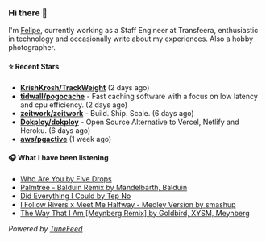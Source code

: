 ### Hi there 👋

I'm [Felipe](https://felipevm.com), currently working as a Staff Engineer at Transfeera, enthusiastic in technology and occasionally write about my experiences. Also a hobby photographer.

#### ⭐ Recent Stars
- **[KrishKrosh/TrackWeight](https://github.com/KrishKrosh/TrackWeight)** (2 days ago)
- **[tidwall/pogocache](https://github.com/tidwall/pogocache)** - Fast caching software with a focus on low latency and cpu efficiency. (2 days ago)
- **[zeitwork/zeitwork](https://github.com/zeitwork/zeitwork)** - Build. Ship. Scale. (6 days ago)
- **[Dokploy/dokploy](https://github.com/Dokploy/dokploy)** - Open Source Alternative to Vercel, Netlify and Heroku. (6 days ago)
- **[aws/pgactive](https://github.com/aws/pgactive)** (1 week ago)

#### 🎧 What I have been listening
- [Who Are You by Five Drops](https://open.spotify.com/track/54I00cVx56M4YwByV1dJJv)
- [Palmtree - Balduin Remix by Mandelbarth, Balduin](https://open.spotify.com/track/2TI5o3Xzyv9QG4zKwL1XUc)
- [Did Everything I Could by Tep No](https://open.spotify.com/track/6JqvXySsnSQtyvTyqtNlNf)
- [I Follow Rivers x Meet Me Halfway - Medley Version by smashup](https://open.spotify.com/track/35CXS5il66nJkKjAiSzyQl)
- [The Way That I Am [Meynberg Remix] by Goldbird, XYSM, Meynberg](https://open.spotify.com/track/74ddFVQ0oLkvm20NXddkfi)

_Powered by [TuneFeed](https://tunefeed.app?ref=github.com)_
